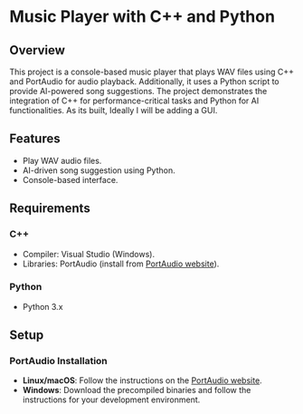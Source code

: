 # Music Player with C++ and Python

## Overview
This project is a console-based music player that plays WAV files using C++ and PortAudio for audio playback. Additionally, it uses a Python script to provide AI-powered song suggestions. The project demonstrates the integration of C++ for performance-critical tasks and Python for AI functionalities. As its built, Ideally I will be adding a GUI.

## Features
- Play WAV audio files.
- AI-driven song suggestion using Python.
- Console-based interface.

## Requirements
### C++
- Compiler: Visual Studio (Windows).
- Libraries: PortAudio (install from [PortAudio website](http://www.portaudio.com/download.html)).

### Python
- Python 3.x

## Setup
### PortAudio Installation
- **Linux/macOS**: Follow the instructions on the [PortAudio website](http://www.portaudio.com/download.html).
- **Windows**: Download the precompiled binaries and follow the instructions for your development environment.



